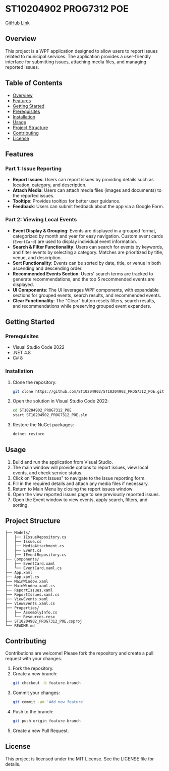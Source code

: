 # ST10204902 PROG7312 POE

[GitHub Link](https://github.com/ST10204902/ST10204902-PROG7312-POE)

## Overview
This project is a WPF application designed to allow users to report issues related to municipal services. The application provides a user-friendly interface for submitting issues, attaching media files, and managing reported issues.

## Table of Contents
- [Overview](#overview)
- [Features](#features)
- [Getting Started](#getting-started)
- [Prerequisites](#prerequisites)
- [Installation](#installation)
- [Usage](#usage)
- [Project Structure](#project-structure)
- [Contributing](#contributing)
- [License](#license)

## Features
### Part 1: Issue Reporting
- **Report Issues**: Users can report issues by providing details such as location, category, and description.
- **Attach Media**: Users can attach media files (images and documents) to the reported issues.
- **Tooltips**: Provides tooltips for better user guidance.
- **Feedback**: Users can submit feedback about the app via a Google Form.

### Part 2: Viewing Local Events
- **Event Display & Grouping**: Events are displayed in a grouped format, categorized by month and year for easy navigation. Custom event cards (`EventCard`) are used to display individual event information.
- **Search & Filter Functionality**: Users can search for events by keywords, and filter events by selecting a category. Matches are prioritized by title, venue, and description.
- **Sort Functionality**: Events can be sorted by date, title, or venue in both ascending and descending order.
- **Recommended Events Section**: Users' search terms are tracked to generate recommendations, and the top 5 recommended events are displayed.
- **UI Components**: The UI leverages WPF components, with expandable sections for grouped events, search results, and recommended events.
- **Clear Functionality**: The "Clear" button resets filters, search results, and recommendations while preserving grouped event expanders.

## Getting Started

### Prerequisites
- Visual Studio Code 2022
- .NET 4.8
- C# 8

### Installation
1. Clone the repository:
    ```bash
    git clone https://github.com/ST10204902/ST10204902_PROG7312_POE.git
    ```
2. Open the solution in Visual Studio Code 2022:
    ```bash
    cd ST10204902_PROG7312_POE
    start ST10204902_PROG7312_POE.sln
    ```
3. Restore the NuGet packages:
    ```bash
    dotnet restore
    ```

## Usage
1. Build and run the application from Visual Studio.
2. The main window will provide options to report issues, view local events, and check service status.
3. Click on "Report Issues" to navigate to the issue reporting form.
4. Fill in the required details and attach any media files if necessary.
5. Return to Main Menu by closing the report issues window
6. Open the view reported issues page to see previously reported issues.
7. Open the Event window to view events, apply search, filters, and sorting.

## Project Structure

```ST10204902_PROG7312_POE/
├── Models/
│   ├── IIssueRepository.cs
│   ├── Issue.cs
│   ├── MediaAttachment.cs
│   ├── Event.cs
│   ├── IEventRepository.cs
├── Components/
│   ├── EventCard.xaml
│   └── EventCard.xaml.cs
├── App.xaml
├── App.xaml.cs
├── MainWindow.xaml
├── MainWindow.xaml.cs
├── ReportIssues.xaml
├── ReportIssues.xaml.cs
├── ViewEvents.xaml
├── ViewEvents.xaml.cs
├── Properties/
│   ├── AssemblyInfo.cs
│   └── Resources.resx
├── ST10204902_PROG7312_POE.csproj
└── README.md
```

## Contributing
Contributions are welcome! Please fork the repository and create a pull request with your changes.

1. Fork the repository.
2. Create a new branch:
    ```bash
    git checkout -b feature-branch
    ```
3. Commit your changes:
    ```bash
    git commit -am 'Add new feature'
    ```
4. Push to the branch:
    ```bash
    git push origin feature-branch
    ```
5. Create a new Pull Request.

## License
This project is licensed under the MIT License. See the LICENSE file for details.
